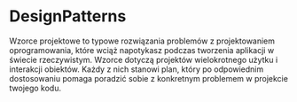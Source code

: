 # DesignPatterns

Wzorce projektowe to typowe rozwiązania problemów z projektowaniem oprogramowania, które wciąż napotykasz podczas tworzenia aplikacji w świecie rzeczywistym. Wzorce dotyczą projektów wielokrotnego użytku i interakcji obiektów. Każdy z nich stanowi plan, który po odpowiednim dostosowaniu pomaga poradzić sobie z konkretnym problemem w projekcie twojego kodu.
